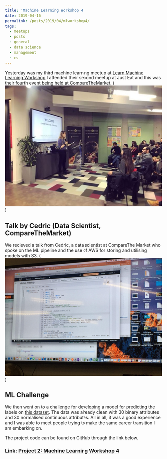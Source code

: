 ```yaml
---
title: 'Machine Learning Workshop 4'
date: 2019-04-16
permalink: /posts/2019/04/mlworkshop4/
tags:
  - meetups
  - posts
  - general
  - data science
  - management
  - cs
---
```


Yesterday was my third machine learning meetup at <a href="https://www.meetup.com/Learn-machine-learning-london/" target="_blank">Learn Machine Learning Workshop</a>.I attended their second meetup at Just Eat and this was their fourth event being held at CompareTheMarket. (![alt text](/images/lml4.jpeg))

## Talk by Cedric (Data Scientist, CompareTheMarket)
We recieved a talk from Cedric, a data scientist at CompareThe Market who spoke on the ML pipeline and the use of AWS for storing and utilising models with S3.
 (![alt text](/images/aws.jpg))

## ML Challenge
We then went on to a challenge for developing a model for predicting the labels on  <a href="https://github.com/abitravers1989/machine_learning_challenge/tree/master" target="_blank">this dataset</a>. The data was already clean with 30 binary attributes and 30 normalised continuous attributes.
All in all, it was a good experience and I was able to meet people trying to make the same career transition I am embarking on.

The project code can be found on GitHub through the link below.
### Link: **<a href="https://github.com/randallgyebi/Data-Science-Projects/blob/master/Machine_Learning_Workshop_4.ipynb" target="_blank">Project 2: Machine Learning Workshop 4</a>**
